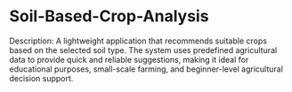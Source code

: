 # Soil-Based-Crop-Analysis
Description: A lightweight application that recommends suitable crops based on the selected soil type. The system uses predefined agricultural data to provide quick and reliable suggestions, making it ideal for educational purposes, small-scale farming, and beginner-level agricultural decision support.

